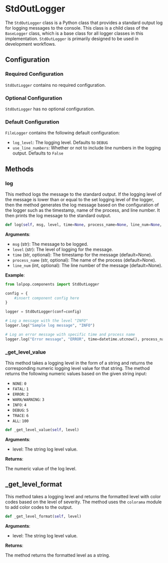 # StdOutLogger

The `StdOutLogger` class is a Python class that provides a standard output log for logging messages to the console. This class is a child class of the `BaseLogger` class, which is a base class for all logger classes in this implementation. `StdOutLogger` is primarily designed to be used in development workflows. 


## Configuration

### Required Configuration
`StdOutLogger` contains no required configuration.

### Optional Configuration
`StdOutLogger` has no optional configuration.

### Default Configuration

`FileLogger` contains the following default configuration: 

- `log_level`: The logging level. Defaults to `DEBUG`
- `use_line_numbers`: Whether or not to include line numbers in the logging output. Defaults to `False`

## Methods 

### log

This method logs the message to the standard output. If the logging level of the message is lower than or equal to the set logging level of the logger, then the method generates the log message based on the configuration of the logger such as the timestamp, name of the process, and line number. It then prints the log message to the standard output.

```python 
def log(self, msg, level, time=None, process_name=None, line_num=None, *args, **kwargs)
```

**Arguments**:

- `msg` (str): The message to be logged.
- `level` (str): The level of logging for the message.
- `time` (str, optional): The timestamp for the message (default=None).
- `process_name` (str, optional): The name of the process (default=None).
- `line_num` (int, optional): The line number of the message (default=None).


**Example**:
```python
from lolpop.components import StdOutLogger

config = {
    #insert component config here 
}

logger = StdOutLogger(conf=config)

# Log a message with the level "INFO"
logger.log("Sample log message", "INFO")

# Log an error message with specific time and process name
logger.log("Error message", "ERROR", time=datetime.utcnow(), process_name="my_app_name")
```


### _get_level_value 
This method takes a logging level in the form of a string and returns the corresponding numeric logging level value for that string. The method returns the following numeric values based on the given string input:

- `NONE`: `0`
- `FATAL`: `1`
- `ERROR`: `2`
- `WARN/WARNING`: `3`
- `INFO`: `4`
- `DEBUG`: `5`
- `TRACE`: `6`
- `ALL`: `100`


```python
def _get_level_value(self, level)
```

**Arguments**: 

- level: The string log level value. 

**Returns**: 

The numeric value of the log level.


## _get_level_format

This method takes a logging level and returns the formatted level with color codes based on the level of severity. The method uses the `colorama` module to add color codes to the output.

```python
def _get_level_format(self, level)
```
**Arguments**: 

- level: The string log level value. 

**Returns**: 

The method returns the formatted level as a string.

